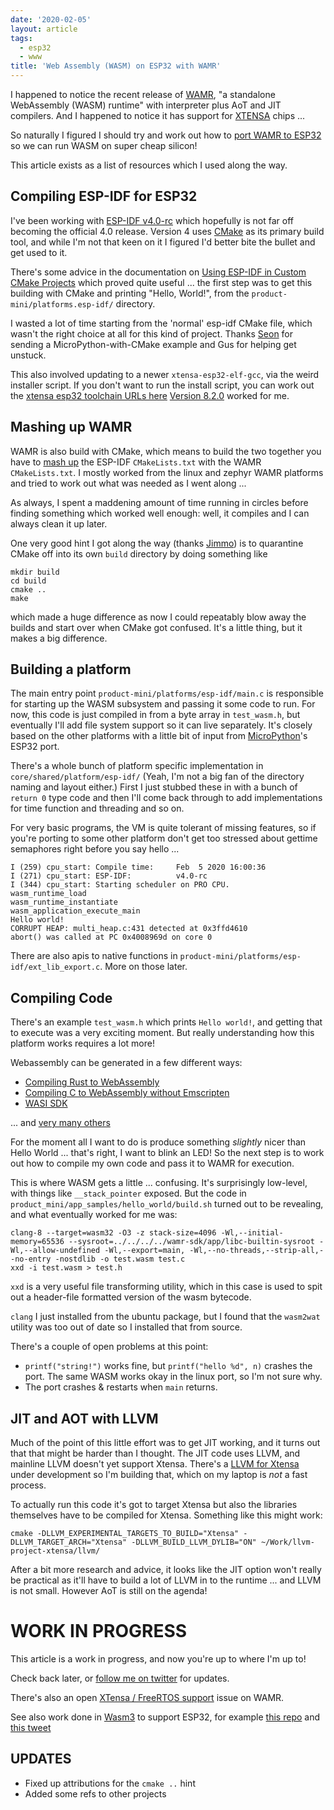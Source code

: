 ```yaml
---
date: '2020-02-05'
layout: article
tags:
  - esp32
  - www
title: 'Web Assembly (WASM) on ESP32 with WAMR'
---
```


I happened to notice the recent release of 
[WAMR](https://github.com/bytecodealliance/wasm-micro-runtime),
"a standalone WebAssembly (WASM) runtime" with interpreter plus
AoT and JIT compilers.  And I happened to notice it has support
for [XTENSA](https://en.wikipedia.org/wiki/Tensilica) chips ...

So naturally I figured I should try and work out how to
[port WAMR to ESP32](https://github.com/nickzoic/wasm-micro-runtime/tree/wamr-for-esp-idf)
so we can run WASM on super cheap silicon!

This article exists as a list of resources which I used along the way.

## Compiling ESP-IDF for ESP32

I've been working with [ESP-IDF v4.0-rc](https://github.com/espressif/esp-idf/tree/v4.0-rc)
which hopefully is not far off becoming the official 4.0 release.  Version 4 uses
[CMake](https://cmake.org/) as its primary build tool, and while I'm not that keen on it
I figured I'd better bite the bullet and get used to it.

There's some advice in the documentation on
[Using ESP-IDF in Custom CMake Projects](https://docs.espressif.com/projects/esp-idf/en/latest/api-guides/build-system.html#using-esp-idf-in-custom-cmake-projects)
which proved quite useful ... the first step was to get this building with CMake and 
printing "Hello, World!", from the `product-mini/platforms.esp-idf/` directory.

I wasted a lot of time starting from the 'normal' esp-idf CMake file, which wasn't the
right choice at all for this kind of project.
Thanks [Seon](https://unexpectedmaker.com/) for sending a MicroPython-with-CMake example
and Gus for helping get unstuck.

This also involved updating to a newer `xtensa-esp32-elf-gcc`, via the weird
installer script.  If you don't want to run the install script, you can work out the
[xtensa esp32 toolchain URLs here](https://github.com/espressif/esp-idf/blob/master/tools/tools.json)
[Version 8.2.0](https://dl.espressif.com/dl/xtensa-esp32s2-elf-gcc8_2_0-esp-2019r2-linux-amd64.tar.gz)
worked for me.

## Mashing up WAMR

WAMR is also build with CMake, which means to build the two together you have to
[mash up](http://www.djbc.net/index.html#)
the ESP-IDF `CMakeLists.txt` with the WAMR `CMakeLists.txt`.  I mostly worked
from the linux and zephyr WAMR platforms and tried to work out what was needed as I 
went along ...

As always, I spent a maddening amount of time running in circles before finding 
something which worked well enough:  well, it compiles and I can always clean it up later.

One very good hint I got along the way (thanks [Jimmo](https://github.com/jimmo/))
is to quarantine CMake off into its own `build` directory by doing something like

```
mkdir build
cd build
cmake ..
make 
```

which made a huge difference as now I could repeatably blow away the builds and start
over when CMake got confused.  It's a little thing, but it makes a big difference.

## Building a platform

The main entry point `product-mini/platforms/esp-idf/main.c` is responsible for starting
up the WASM subsystem and passing it some code to run.  For now, this code is just compiled
in from a byte array in `test_wasm.h`, but eventually I'll add file system support so it can
live separately.  It's closely based on the other platforms with a little bit of input
from [MicroPython](https://micropython.org/)'s ESP32 port.

There's a whole bunch of platform specific implementation in `core/shared/platform/esp-idf/`
(Yeah, I'm not a big fan of the directory naming and layout either.)
First I just stubbed these in with a bunch of `return 0` type code and then I'll come back
through to add implementations for time function and threading and so on.

For very basic programs, the VM is quite tolerant of missing features, so if you're porting
to some other platform don't get too stressed about gettime semaphores right before you
say hello ...

```
I (259) cpu_start: Compile time:     Feb  5 2020 16:00:36
I (271) cpu_start: ESP-IDF:          v4.0-rc
I (344) cpu_start: Starting scheduler on PRO CPU.
wasm_runtime_load
wasm_runtime_instantiate
wasm_application_execute_main
Hello world!
CORRUPT HEAP: multi_heap.c:431 detected at 0x3ffd4610
abort() was called at PC 0x4008969d on core 0
```

There are also apis to native functions in `product-mini/platforms/esp-idf/ext_lib_export.c`.
More on those later.

## Compiling Code

There's an example `test_wasm.h` which prints `Hello world!`, and getting that to execute was
a very exciting moment.  But really understanding how this platform works requires a lot more!

Webassembly can be generated in a few different ways:

* [Compiling Rust to WebAssembly](https://developer.mozilla.org/en-US/docs/WebAssembly/Rust_to_wasm)
* [Compiling C to WebAssembly without Emscripten](https://dassur.ma/things/c-to-webassembly/)
* [WASI SDK](https://github.com/CraneStation/wasi-sdk)

... and [very many others](https://github.com/appcypher/awesome-wasm-langs)

For the moment all I want to do is produce something *slightly* nicer than Hello World ...
that's right, I want to blink an LED!  So the next step is to work out how to compile my
own code and pass it to WAMR for execution.

This is where WASM gets a little ... confusing.
It's surprisingly low-level, with things like `__stack_pointer` exposed.
But the code in `product_mini/app_samples/hello_world/build.sh` turned
out to be revealing, and what eventually worked for me was:

```
clang-8 --target=wasm32 -O3 -z stack-size=4096 -Wl,--initial-memory=65536 --sysroot=../../../../wamr-sdk/app/libc-builtin-sysroot -Wl,--allow-undefined -Wl,--export=main, -Wl,--no-threads,--strip-all,--no-entry -nostdlib -o test.wasm test.c
xxd -i test.wasm > test.h
```

`xxd` is a very useful file transforming utility, which in this case is used to spit out a header-file formatted version of the wasm bytecode.

`clang` I just installed from the ubuntu package, but I found that
the `wasm2wat` utility was too out of date so I installed that from
source.

There's a couple of open problems at this point:

* `printf("string!")` works fine, but `printf("hello %d", n)`
  crashes the port.
  The same WASM works okay in the linux port, so I'm not sure why.
* The port crashes & restarts when `main` returns.


## JIT and AOT with LLVM

Much of the point of this little effort was to get JIT working,
and it turns out that that might be harder than I thought.
The JIT code uses LLVM, and mainline LLVM doesn't yet support Xtensa.
There's a [LLVM for Xtensa](https://github.com/espressif/llvm-project)
under development so I'm building that, which on my laptop is
*not* a fast process.

To actually run this code it's got to target Xtensa but also the
libraries themselves have to be compiled for Xtensa.
Something like this might work:

```
cmake -DLLVM_EXPERIMENTAL_TARGETS_TO_BUILD="Xtensa" -DLLVM_TARGET_ARCH="Xtensa" -DLLVM_BUILD_LLVM_DYLIB="ON" ~/Work/llvm-project-xtensa/llvm/
```

After a bit more research and advice, it looks like the JIT option won't really 
be practical as it'll have to build a lot of LLVM in to the runtime ... and LLVM
is not small.  However AoT is still on the agenda!

# WORK IN PROGRESS

This article is a work in progress, and now you're up to where I'm up to!

Check back later, or [follow me on twitter](https://twitter.com/nickzoic/) for updates.

There's also an open [XTensa / FreeRTOS support](https://github.com/bytecodealliance/wasm-micro-runtime/issues/134) issue on WAMR.

See also work done in [Wasm3](https://github.com/wasm3/wasm3) to support ESP32,
for example [this repo](https://github.com/vshymanskyy/Wasm3_RGB_Lamp)
and [this tweet](https://twitter.com/alvaroviebrantz/status/1221618910803513344)

## UPDATES

* Fixed up attributions for the `cmake ..` hint 
* Added some refs to other projects
